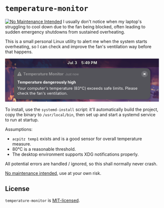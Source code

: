 # `temperature-monitor`
[![No Maintenance Intended](https://unmaintained.tech/badge.svg)](https://unmaintained.tech/)
I usually don't notice when my laptop's struggling to cool down due to the fan being blocked,
often leading to sudden emergency shutdowns from sustained overheating.

This is a small personal Linux utility to alert me when the system starts overheating, so I can 
check and improve the fan's ventilation way before that happens.

![[Notification screenshot]](img/screenshot.png)

To install, use the `systemd-install` script: it'll automatically build the project, copy the binary to `/usr/local/bin`,
then set up and start a systemd service to run at startup.

Assumptions:
- `acpitz temp1` exists and is a good sensor for overall temperature measure.
- 80°C is a reasonable threshold.
- The desktop environment supports XDG notifications properly.

All potential errors are handled / ignored, so this shall normally never crash.

[No maintenance intended](https://unmaintained.tech/), use at your own risk.

## License
`temperature-monitor` is [MIT-licensed](LICENSE).
